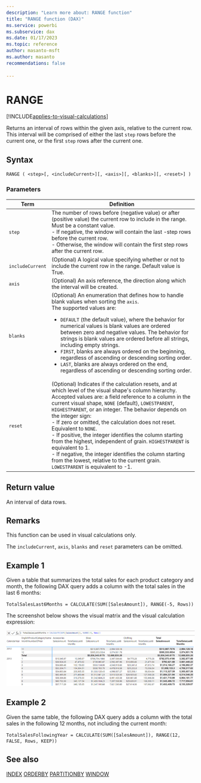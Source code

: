 ```yaml
---
description: "Learn more about: RANGE function"
title: "RANGE function (DAX)"
ms.service: powerbi
ms.subservice: dax
ms.date: 01/17/2023
ms.topic: reference
author: masanto-msft
ms.author: masanto
recommendations: false

---
```


# RANGE 

[!INCLUDE[applies-to-visual-calculations](includes/applies-to-visual-calculations.md)]

Returns an interval of rows within the given axis, relative to the current row. This interval will be comprised of either the last `step` rows before the current one, or the first `step` rows after the current one.

## Syntax

```dax
RANGE ( <step>[, <includeCurrent>][, <axis>][, <blanks>][, <reset>] )
```

### Parameters

|Term|Definition|
|--------|--------------|
|`step`|The number of rows before (negative value) or after (positive value) the current row to include in the range. Must be a constant value.</br>- If negative, the window will contain the last -step rows before the current row.</br>- Otherwise, the window will contain the first step rows after the current row.|
|`includeCurrent`|(Optional) A logical value specifying whether or not to include the current row in the range. Default value is True.|
|`axis`|(Optional) An axis reference, the direction along which the interval will be created.|
|`blanks`|(Optional) An enumeration that defines how to handle blank values when sorting the `axis`. </br>The supported values are:<ul><li>`DEFAULT` (the default value), where the behavior for numerical values is blank values are ordered between zero and negative values. The behavior for strings is blank values are ordered before all strings, including empty strings.</li><li>`FIRST`, blanks are always ordered on the beginning, regardless of ascending or descending sorting order.</li><li>`LAST`, blanks are always ordered on the end, regardless of ascending or descending sorting order. </li></ul>|
|`reset`|(Optional) Indicates if the calculation resets, and at which level of the visual shape's column hierarchy. Accepted values are: a field reference to a column in the current visual shape, `NONE` (default), `LOWESTPARENT`, `HIGHESTPARENT`, or an integer. The behavior depends on the integer sign: </br> - If zero or omitted, the calculation does not reset. Equivalent to `NONE`. </br> - If positive, the integer identifies the column starting from the highest, independent of grain. `HIGHESTPARENT` is equivalent to 1. </br> - If negative, the integer identifies the column starting from the lowest, relative to the current grain. `LOWESTPARENT` is equivalent to -1.|

## Return value

An interval of data rows.

## Remarks

This function can be used in visual calculations only.

The `includeCurrent`, `axis`, `blanks` and `reset` parameters can be omitted.

## Example 1

Given a table that summarizes the total sales for each product category and month, the following DAX query adds a column with the total sales in the last 6 months:

```dax
TotalSalesLast6Months = CALCULATE(SUM([SalesAmount]), RANGE(-5, Rows))
```

The screenshot below shows the visual matrix and the visual calculation expression:

![DAX visual calculation](media/dax-queries/dax-visualcalc-range.png)

## Example 2

Given the same table, the following DAX query adds a column with the total sales in the following 12 months, not including the current month:

```dax
TotalSalesFollowingYear = CALCULATE(SUM([SalesAmount]), RANGE(12, FALSE, Rows, KEEP))
```

## See also

[INDEX](index-function-dax.md)
[ORDERBY](orderby-function-dax.md)
[PARTITIONBY](partitionby-function-dax.md)
[WINDOW](window-function-dax.md)
